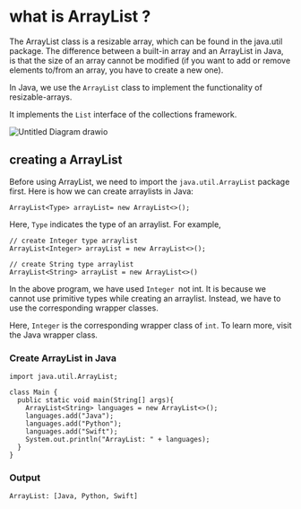 # what is ArrayList ?
The ArrayList class is a resizable array, which can be found in the java.util package. The difference between a built-in array and an ArrayList in Java, is that the size of an array cannot be modified (if you want to add or remove elements to/from an array, you have to create a new one).

In Java, we use the `ArrayList` class to implement the functionality of resizable-arrays.

It implements the `List` interface of the collections framework.


![Untitled Diagram drawio](https://github.com/sawwalakhepallavi/bootcoding_java/assets/101243878/bda8e8ef-ed66-4d11-819f-9e7ecf64f22d)

## creating a ArrayList

Before using ArrayList, we need to import the `java.util.ArrayList` package first. Here is how we can create arraylists in Java:

```ArrayList<Type> arrayList= new ArrayList<>();```

Here, `Type` indicates the type of an arraylist. For example,

```
// create Integer type arraylist
ArrayList<Integer> arrayList = new ArrayList<>();

// create String type arraylist
ArrayList<String> arrayList = new ArrayList<>()
```
In the above program, we have used `Integer `not int. It is because we cannot use primitive types while creating an arraylist. Instead, we have to use the corresponding wrapper classes.

Here, `Integer` is the corresponding wrapper class of `int`. To learn more, visit the Java wrapper class.

### Create ArrayList in Java

```
import java.util.ArrayList;

class Main {
  public static void main(String[] args){
    ArrayList<String> languages = new ArrayList<>();
    languages.add("Java");
    languages.add("Python");
    languages.add("Swift");
    System.out.println("ArrayList: " + languages);
  }
}
```
### Output
```
ArrayList: [Java, Python, Swift]
```




